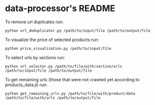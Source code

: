 # data-processor's README

To remove url duplicates run:
```
python url_deduplicator.py /path/to/input/file /path/to/output/file
```

To visualize the price of selected products run:
```
python price_visualization.py /path/to/input/file
```

To select urls by sections run:
```
python url_selector.py /path/to/file/with/section/urls /path/to/input/file /path/to/output/file
```

To get remaining urls (those that were not crawled yet according to products_data.jl) run:
```
python get_remaining_urls.py /path/to/file/with/product/data /path/to/file/with/urls /path/to/output/file
```